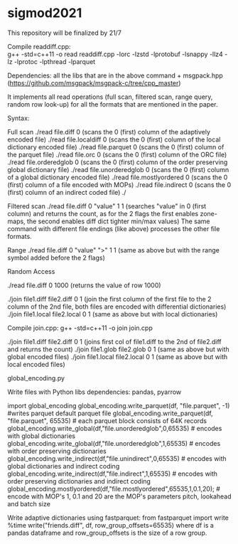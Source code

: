 # sigmod2021
This repository will be finalized by 21/7

Compile readdiff.cpp: <br>
g++ -std=c++11 -o read readdiff.cpp -lorc -lzstd -lprotobuf -lsnappy -llz4 -lz -lprotoc -lpthread -lparquet <br>

Dependencies: all the libs that are in the above command + msgpack.hpp (https://github.com/msgpack/msgpack-c/tree/cpp_master)

It implements all read operations (full scan, filtered scan, range query, random row look-up) for all the formats that are mentioned in the paper.

Syntax:

Full scan
./read file.diff 0 (scans the 0 (first) column of the adaptively encoded file)
./read file.localdiff 0 (scans the 0 (first) column of the local dictionary encoded file)
./read file.parquet 0 (scans the 0 (first) column of the parquet file)
./read file.orc 0 (scans the 0 (first) column of the ORC file)
./read file.orderedglob 0 (scans the 0 (first) column of the order preserving global dictionary file)
./read file.unorderedglob 0 (scans the 0 (first) column of a global dictionary encoded file)
./read file.mostlyordered 0 (scans the 0 (first) column of a file encoded with MOPs)
./read file.indirect 0 (scans the 0 (first) column of an indirect coded file)
./

Filtered scan
./read file.diff 0 "value" 1 1 (searches "value" in 0 (first column) and returns the count, as for the 2 flags the first enables zone-maps, the second enables diff dict tighter min/max values)
The same command with different file endings (like above) processes the other file formats.

Range
./read file.diff 0 "value" ">" 1 1 (same as above but with the range symbol added before the 2 flags)

Random Access

./read file.diff 0 1000 (returns the value of row 1000)

./join file1.diff file2.diff 0 1 (join the first column of the first file to the 2 column of the 2nd file, both files are encoded with differential dictionaries)
./join file1.local file2.local 0 1 (same as above but with local dictionaries)




Compile join.cpp: 
g++ -std=c++11 -o join join.cpp

./join file1.diff file2.diff 0 1 (joins first col of file1.diff to the 2nd of file2.diff and returns the count)
./join file1.glob file2.glob 0 1 (same as above but with global encoded files)
./join file1.local file2.local 0 1 (same as above but with local encoded files)


global_encoding.py




Write files with Python libs
dependencies: pandas, pyarrow

import global_encoding 
global_encoding.write_parquet(df, "file.parquet", -1) #writes parquet default parquet file
global_encoding.write_parquet(df, "file.parquet", 65535) # each parquet block consists of 64K records
global_encoding.write_global(df,"file.unorderedglob",0,65535) # encodes with global dictionaries
global_encoding.write_global(df,"file.unorderedglob",1,65535) # encodes with order preserving dictionaries
global_encoding.write_indirect(df,"file.unindirect",0,65535) # encodes with global dictionaries and indirect coding
global_encoding.write_indirect(df,"file.indirect",1,65535) # encodes with order preserving dictionaries and indirect coding
global_encoding.mostlyordered(df,"file.mostlyordered",65535,1,0.1,20); # encode with MOP's 1, 0.1 and 20 are the MOP's parameters pitch, lookahead and batch size


Write adaptive dictionaries using fastparquet:
from fastparquet import write
%time write("friends.diff", df, row_group_offsets=65535)
where df is a pandas dataframe and row_group_offsets is the size of a row group.









